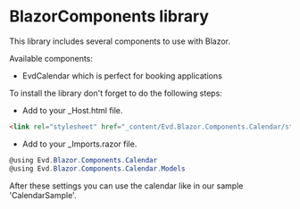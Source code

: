 # BlazorComponents library
This library includes several components to use with Blazor.

Available components:

- EvdCalendar which is perfect for booking applications


To install the library don't forget to do the following steps:

- Add to your _Host.html file.
```html 
<link rel="stylesheet" href="_content/Evd.Blazor.Components.Calendar/styles.css" />
``` 

- Add to your _Imports.razor file.
```csharp 
@using Evd.Blazor.Components.Calendar
@using Evd.Blazor.Components.Calendar.Models 
```

After these settings you can use the calendar like in our sample 'CalendarSample'.